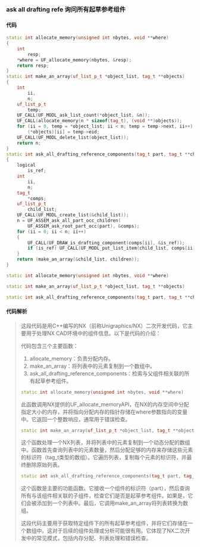 ### ask all drafting refe 询问所有起草参考组件

#### 代码

```cpp
static int allocate_memory(unsigned int nbytes, void **where)
{
    int
        resp;
    *where = UF_allocate_memory(nbytes, &resp);
    return resp;
}
static int make_an_array(uf_list_p_t *object_list, tag_t **objects)
{
    int
        ii,
        n;
    uf_list_p_t
        temp;
    UF_CALL(UF_MODL_ask_list_count(*object_list, &n));
    UF_CALL(allocate_memory(n * sizeof(tag_t), (void **)objects));
    for (ii = 0, temp = *object_list; ii < n; temp = temp->next, ii++)
        (*objects)[ii] = temp->eid;
    UF_CALL(UF_MODL_delete_list(object_list));
    return n;
}
static int ask_all_drafting_reference_components(tag_t part, tag_t **children)
{
    logical
        is_ref;
    int
        ii,
        n;
    tag_t
        *comps;
    uf_list_p_t
        child_list;
    UF_CALL(UF_MODL_create_list(&child_list));
    n = UF_ASSEM_ask_all_part_occ_children(
        UF_ASSEM_ask_root_part_occ(part), &comps);
    for (ii = 0; ii < n; ii++)
    {
        UF_CALL(UF_DRAW_is_drafting_component(comps[ii], &is_ref));
        if (is_ref) UF_CALL(UF_MODL_put_list_item(child_list, comps[ii]));
    }
    return (make_an_array(&child_list, children));
}

```

```cpp
static int allocate_memory(unsigned int nbytes, void **where)

```

```cpp
static int make_an_array(uf_list_p_t *object_list, tag_t **objects)

```

```cpp
static int ask_all_drafting_reference_components(tag_t part, tag_t **children)

```

#### 代码解析

> 这段代码是用C++编写的NX（前称Unigraphics/NX）二次开发代码，它主要用于处理NX CAD环境中的组件信息。以下是代码的介绍：
>
> 代码包含三个主要函数：
>
> 1. allocate_memory：负责分配内存。
> 2. make_an_array：将列表中的元素复制到一个数组中。
> 3. ask_all_drafting_reference_components：检索与父组件相关联的所有起草参考组件。
>
> ```cpp
> static int allocate_memory(unsigned int nbytes, void **where)
> ```
>
> 此函数调用NX提供的UF_allocate_memoryAPI，在NX的内存空间中分配指定大小的内存，并将指向分配内存的指针存储在where参数指向的变量中。它返回一个整数响应，通常用于错误检查。
>
> ```cpp
> static int make_an_array(uf_list_p_t *object_list, tag_t **objects)
> ```
>
> 这个函数处理一个NX列表，并将列表中的元素复制到一个动态分配的数组中。函数首先查询列表中的元素数量，然后分配足够的内存来存储这些元素的标识符（tag_t类型的数组）。它遍历列表，复制每个元素的标识符，并最终删除原始列表。
>
> ```cpp
> static int ask_all_drafting_reference_components(tag_t part, tag_t **children)
> ```
>
> 这个函数是主要的功能函数。它接收一个组件的标识符（part），然后查询所有与该组件相关联的子组件，检查它们是否是起草参考组件。如果是，它们会被添加到一个列表中。最后，它调用make_an_array将列表转换为数组。
>
> 这段代码主要用于获取特定组件下的所有起草参考组件，并将它们存储在一个数组中。这对于后续的组件处理或分析可能很有用。它体现了NX二次开发中的常见模式，包括内存分配、列表处理和错误检查。
>
